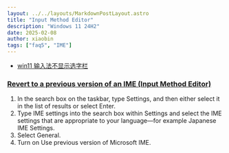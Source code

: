 ```yaml
---
layout: ../../layouts/MarkdownPostLayout.astro
title: "Input Method Editor"
description: "Windows 11 24H2"
date: 2025-02-08
author: xiaobin
tags: ["faq5", "IME"]
---
```


- [win11 输入法不显示选字栏](https://answers.microsoft.com/zh-hans/windows/forum/all/%E5%8D%87%E7%BA%A7win11%E5%90%8E%E5%BE%AE%E8%BD%AF/65e4f45d-72ef-4ef2-ba07-0c8ee4ab15d3)

### [Revert to a previous version of an IME (Input Method Editor)](https://support.microsoft.com/en-us/windows/revert-to-a-previous-version-of-an-ime-input-method-editor-adcc9caa-17cb-44d8-b46e-f5b473b4dd77)
1. In the search box on the taskbar, type Settings, and then either select it in the list of results or select Enter.
2. Type IME settings into the search box within Settings and select the IME settings that are appropriate to your language—for example Japanese IME Settings.
3. Select General.
4. Turn on Use previous version of Microsoft IME.
